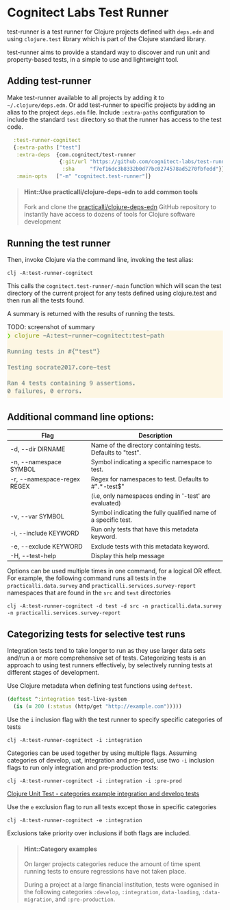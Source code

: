 # Cognitect Labs Test Runner
test-runner is a test runner for Clojure projects defined with `deps.edn` and using `clojure.test` library which is part of the Clojure standard library.

test-runner aims to provide a standard way to discover and run unit and property-based tests, in a simple to use and lightweight tool.

## Adding test-runner
Make test-runner available to all projects by adding it to `~/.clojure/deps.edn`.  Or add test-runner to specific projects by adding an alias to the project `deps.edn` file.  Include `:extra-paths` configuration to include the standard `test` directory so that the runner has access to the test code.

```clojure
  :test-runner-cognitect
  {:extra-paths ["test"]
   :extra-deps  {com.cognitect/test-runner
                 {:git/url "https://github.com/cognitect-labs/test-runner.git"
                  :sha     "f7ef16dc3b8332b0d77bc0274578ad5270fbfedd"}}
   :main-opts   ["-m" "cognitect.test-runner"]}
```

> #### Hint::Use practicalli/clojure-deps-edn to add common tools
> Fork and clone the [practicalli/clojure-deps-edn](https://github.com/practicalli/clojure-deps-edn) GitHub repository to instantly have access to dozens of tools for Clojure software development


## Running the test runner
Then, invoke Clojure via the command line, invoking the test alias:

```shell
clj -A:test-runner-cognitect
```

This calls the `cognitect.test-runner/-main` function which will scan the test directory of the current project for any tests defined using clojure.test and then run all the tests found.

A summary is returned with the results of running the tests.

TODO: screenshot of summary
![Clojure Unit Test - Cognitect Labs test runner example result](/images/clojure-unit-test-cognitect-labs-test-runner-results-example.png)


## Additional command line options:

| Flag                        | Description                                                    |
|-----------------------------|----------------------------------------------------------------|
| -d, --dir DIRNAME           | Name of the directory containing tests. Defaults to "test".    |
| -n, --namespace SYMBOL      | Symbol indicating a specific namespace to test.                |
| -r, --namespace-regex REGEX | Regex for namespaces to test. Defaults to #".*-test$"          |
|                             | (i.e, only namespaces ending in '-test' are evaluated)         |
| -v, --var SYMBOL            | Symbol indicating the fully qualified name of a specific test. |
| -i, --include KEYWORD       | Run only tests that have this metadata keyword.                |
| -e, --exclude KEYWORD       | Exclude tests with this metadata keyword.                      |
| -H, --test-help             | Display this help message                                      |


Options can be used multiple times in one command, for a logical OR effect. For example, the following command runs all tests in the `practicalli.data.survey` and `practicalli.services.survey-report` namespaces that are found in the `src` and `test` directories

```shell
clj -A:test-runner-cognitect -d test -d src -n practicalli.data.survey -n practicalli.services.survey-report
```

## Categorizing tests for selective test runs
Integration tests tend to take longer to run as they use larger data sets and/run a or more comprehensive set of tests.  Categorizing tests is an approach to using test runners effectively, by selectively running tests at different stages of development.

Use Clojure metadata when defining test functions using `deftest`.

```clojure
(deftest ^:integration test-live-system
  (is (= 200 (:status (http/get "http://example.com")))))

```

Use the `i` inclusion flag with the test runner to specify specific categories of tests

```shell
clj -A:test-runner-cognitect -i :integration

```

Categories can be used together by using multiple flags. Assuming categories of develop, uat, integration and pre-prod,  use two `-i` inclusion flags to run only integration and pre-production tests:

```shell
clj -A:test-runner-cognitect -i :integration -i :pre-prod
```

[Clojure Unit Test - categories example integration and develop tests](/images/clojure-unit-test-categories-example-integration-develop.png)


Use the `e` exclusion flag to run all tests except those in specific categories
```shell
clj -A:test-runner-cognitect -e :integration
```

Exclusions take priority over inclusions if both flags are included.

> #### Hint::Category examples
> On larger projects categories reduce the amount of time spent running tests to ensure regressions have not taken place.
>
> During a project at a large financial institution, tests were oganised in the following categories `:develop`, `:integration`, `data-loading`, `:data-migration`, and `:pre-production`.
